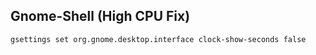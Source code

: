 ## Gnome-Shell (High CPU Fix)

```shell
gsettings set org.gnome.desktop.interface clock-show-seconds false
```